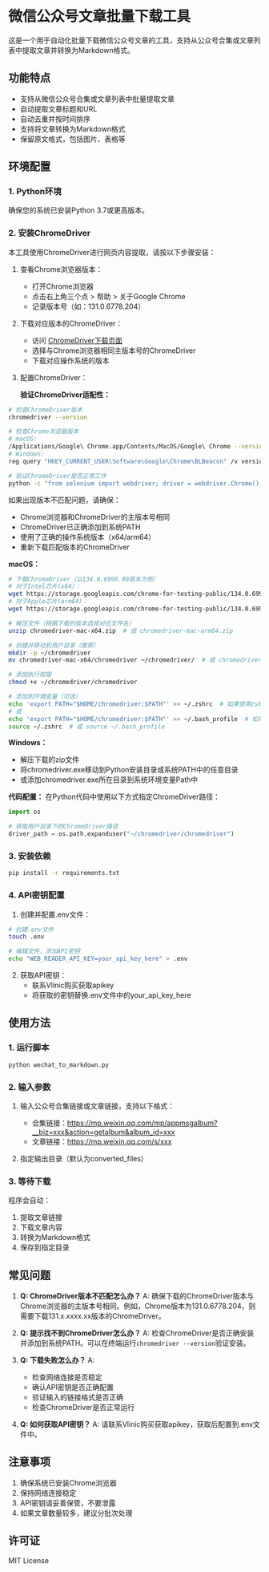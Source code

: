 # 微信公众号文章批量下载工具

这是一个用于自动化批量下载微信公众号文章的工具，支持从公众号合集或文章列表中提取文章并转换为Markdown格式。

## 功能特点

- 支持从微信公众号合集或文章列表中批量提取文章
- 自动提取文章标题和URL
- 自动去重并按时间排序
- 支持将文章转换为Markdown格式
- 保留原文格式，包括图片、表格等

## 环境配置

### 1. Python环境

确保您的系统已安装Python 3.7或更高版本。

### 2. 安装ChromeDriver

本工具使用ChromeDriver进行网页内容提取，请按以下步骤安装：

1. 查看Chrome浏览器版本：
   - 打开Chrome浏览器
   - 点击右上角三个点 > 帮助 > 关于Google Chrome
   - 记录版本号（如：131.0.6778.204）

2. 下载对应版本的ChromeDriver：
   - 访问 [ChromeDriver下载页面](https://googlechromelabs.github.io/chrome-for-testing/)
   - 选择与Chrome浏览器相同主版本号的ChromeDriver
   - 下载对应操作系统的版本

3. 配置ChromeDriver：

   **验证ChromeDriver适配性：**
```bash
# 检查ChromeDriver版本
chromedriver --version

# 检查Chrome浏览器版本
# macOS:
/Applications/Google\ Chrome.app/Contents/MacOS/Google\ Chrome --version
# Windows:
reg query "HKEY_CURRENT_USER\Software\Google\Chrome\BLBeacon" /v version

# 验证ChromeDriver是否正常工作
python -c "from selenium import webdriver; driver = webdriver.Chrome(); print('ChromeDriver工作正常！'); driver.quit()"
```

   如果出现版本不匹配问题，请确保：
   - Chrome浏览器和ChromeDriver的主版本号相同
   - ChromeDriver已正确添加到系统PATH
   - 使用了正确的操作系统版本（x64/arm64）
   - 重新下载匹配版本的ChromeDriver

   **macOS：**
```bash
# 下载ChromeDriver（以134.0.6998.90版本为例）
# 对于Intel芯片(x64)：
wget https://storage.googleapis.com/chrome-for-testing-public/134.0.6998.90/mac-x64/chromedriver-mac-x64.zip
# 对于Apple芯片(arm64)：
wget https://storage.googleapis.com/chrome-for-testing-public/134.0.6998.90/mac-arm64/chromedriver-mac-arm64.zip

# 解压文件（根据下载的版本选择对应文件名）
unzip chromedriver-mac-x64.zip  # 或 chromedriver-mac-arm64.zip

# 创建并移动到用户目录（推荐）
mkdir -p ~/chromedriver
mv chromedriver-mac-x64/chromedriver ~/chromedriver/  # 或 chromedriver-mac-arm64/chromedriver

# 添加执行权限
chmod +x ~/chromedriver/chromedriver

# 添加到环境变量（可选）
echo 'export PATH="$HOME/chromedriver:$PATH"' >> ~/.zshrc  # 如果使用zsh
# 或
echo 'export PATH="$HOME/chromedriver:$PATH"' >> ~/.bash_profile  # 如果使用bash
source ~/.zshrc  # 或 source ~/.bash_profile
```

   **Windows：**
   - 解压下载的zip文件
   - 将chromedriver.exe移动到Python安装目录或系统PATH中的任意目录
   - 或添加chromedriver.exe所在目录到系统环境变量Path中

   **代码配置：**
   在Python代码中使用以下方式指定ChromeDriver路径：
```python
import os

# 获取用户目录下的ChromeDriver路径
driver_path = os.path.expanduser("~/chromedriver/chromedriver")
```

### 3. 安装依赖

```bash
pip install -r requirements.txt
```

### 4. API密钥配置

1. 创建并配置.env文件：
```bash
# 创建.env文件
touch .env

# 编辑文件，添加API密钥
echo "WEB_READER_API_KEY=your_api_key_here" > .env
```

2. 获取API密钥：
   - 联系Vlinic购买获取apikey
   - 将获取的密钥替换.env文件中的your_api_key_here

## 使用方法

### 1. 运行脚本

```bash
python wechat_to_markdown.py
```

### 2. 输入参数

1. 输入公众号合集链接或文章链接，支持以下格式：
   - 合集链接：https://mp.weixin.qq.com/mp/appmsgalbum?__biz=xxx&action=getalbum&album_id=xxx
   - 文章链接：https://mp.weixin.qq.com/s/xxx

2. 指定输出目录（默认为converted_files）

### 3. 等待下载

程序会自动：
1. 提取文章链接
2. 下载文章内容
3. 转换为Markdown格式
4. 保存到指定目录

## 常见问题

1. **Q: ChromeDriver版本不匹配怎么办？**
   A: 确保下载的ChromeDriver版本与Chrome浏览器的主版本号相同。例如，Chrome版本为131.0.6778.204，则需要下载131.x.xxxx.xx版本的ChromeDriver。

2. **Q: 提示找不到ChromeDriver怎么办？**
   A: 检查ChromeDriver是否正确安装并添加到系统PATH。可以在终端运行`chromedriver --version`验证安装。

3. **Q: 下载失败怎么办？**
   A: 
   - 检查网络连接是否稳定
   - 确认API密钥是否正确配置
   - 验证输入的链接格式是否正确
   - 检查ChromeDriver是否正常运行

4. **Q: 如何获取API密钥？**
   A: 请联系Vlinic购买获取apikey，获取后配置到.env文件中。

## 注意事项

1. 确保系统已安装Chrome浏览器
2. 保持网络连接稳定
3. API密钥请妥善保管，不要泄露
4. 如果文章数量较多，建议分批次处理

## 许可证

MIT License